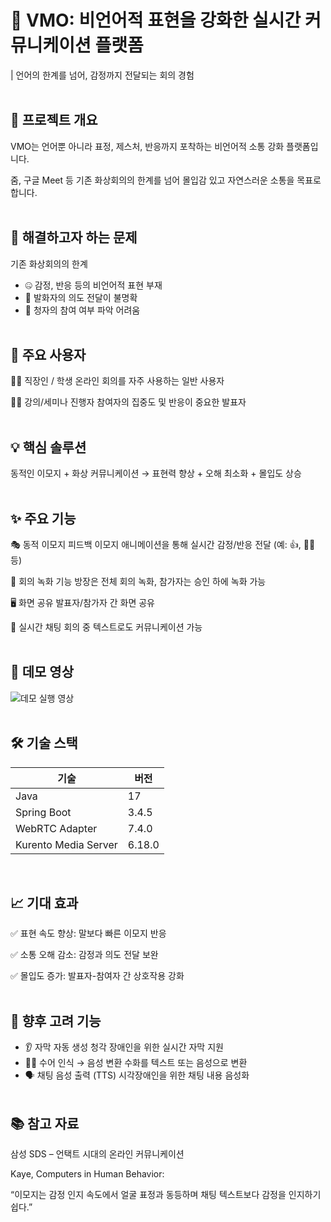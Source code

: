 # 🧠 VMO: 비언어적 표현을 강화한 실시간 커뮤니케이션 플랫폼

| 언어의 한계를 넘어, 감정까지 전달되는 회의 경험
<br><br>

## 📌 프로젝트 개요
VMO는 언어뿐 아니라 표정, 제스처, 반응까지 포착하는
비언어적 소통 강화 플랫폼입니다.

줌, 구글 Meet 등 기존 화상회의의 한계를 넘어
몰입감 있고 자연스러운 소통을 목표로 합니다.
<br><br>

## 🧐 해결하고자 하는 문제
기존 화상회의의 한계

- 🤐 감정, 반응 등의 비언어적 표현 부재
- 🤷 발화자의 의도 전달이 불명확
- 🫥 청자의 참여 여부 파악 어려움
  <br><br>

## 🙋 주요 사용자
👩‍💻 직장인 / 학생	온라인 회의를 자주 사용하는 일반 사용자

👨‍🏫 강의/세미나 진행자	참여자의 집중도 및 반응이 중요한 발표자
<br><br>

## 💡 핵심 솔루션
동적인 이모지 + 화상 커뮤니케이션
→ 표현력 향상 + 오해 최소화 + 몰입도 상승
<br><br>

## ✨ 주요 기능
🎭 동적 이모지 피드백
  이모지 애니메이션을 통해 실시간 감정/반응 전달 (예: 👍, 🙋‍♀️ 등)
  
🎥 회의 녹화 기능
  방장은 전체 회의 녹화, 참가자는 승인 하에 녹화 가능

🖥️ 화면 공유 발표자/참가자 간 화면 공유

💬 실시간 채팅	회의 중 텍스트로도 커뮤니케이션 가능
<br><br>

## 🚀 데모 영상
![데모 실행 영상](https://github.com/user-attachments/assets/b70938ad-bbd8-4caa-9005-26f9e115e73c)
<br><br>

## 🛠️ 기술 스택
| 기술 | 버전 |
| --- | --- |
| Java | 17 |
| Spring Boot | 3.4.5 |
| WebRTC Adapter | 7.4.0 |
| Kurento Media Server | 6.18.0 |

<br>

## 📈 기대 효과
✅ 표현 속도 향상: 말보다 빠른 이모지 반응

✅ 소통 오해 감소: 감정과 의도 전달 보완

✅ 몰입도 증가: 발표자-참여자 간 상호작용 강화
<br><br>

## 🧩 향후 고려 기능
- 👂 자막 자동 생성	청각 장애인을 위한 실시간 자막 지원
- 🧏‍♂️ 수어 인식 → 음성 변환	수화를 텍스트 또는 음성으로 변환
- 🗣️ 채팅 음성 출력 (TTS)	시각장애인을 위한 채팅 내용 음성화
  <br><br>

## 📚 참고 자료
삼성 SDS – 언택트 시대의 온라인 커뮤니케이션

Kaye, Computers in Human Behavior:

“이모지는 감정 인지 속도에서 얼굴 표정과 동등하며 채팅 텍스트보다 감정을 인지하기 쉽다.”
